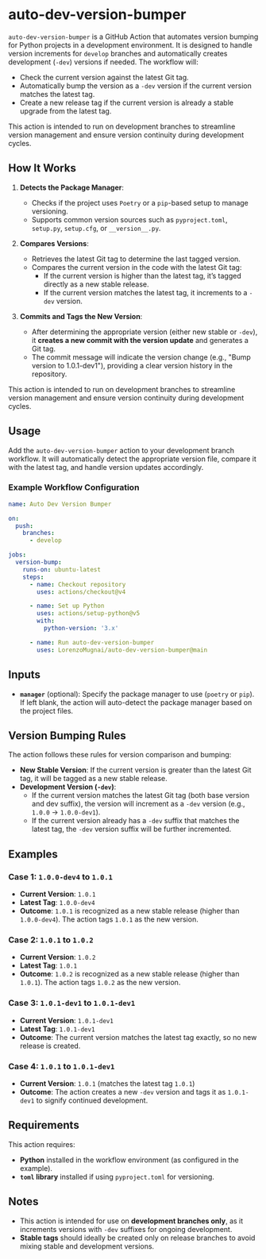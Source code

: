 # auto-dev-version-bumper

`auto-dev-version-bumper` is a GitHub Action that automates version bumping for Python projects in a development environment. It is designed to handle version increments for `develop` branches and automatically creates development (`-dev`) versions if needed. The workflow will:

- Check the current version against the latest Git tag.
- Automatically bump the version as a `-dev` version if the current version matches the latest tag.
- Create a new release tag if the current version is already a stable upgrade from the latest tag.

This action is intended to run on development branches to streamline version management and ensure version continuity during development cycles.

## How It Works

1. **Detects the Package Manager**:
   - Checks if the project uses `Poetry` or a `pip`-based setup to manage versioning.
   - Supports common version sources such as `pyproject.toml`, `setup.py`, `setup.cfg`, or `__version__.py`.

2. **Compares Versions**:
   - Retrieves the latest Git tag to determine the last tagged version.
   - Compares the current version in the code with the latest Git tag:
     - If the current version is higher than the latest tag, it’s tagged directly as a new stable release.
     - If the current version matches the latest tag, it increments to a `-dev` version.

3. **Commits and Tags the New Version**:
   - After determining the appropriate version (either new stable or `-dev`), it **creates a new commit with the version update** and generates a Git tag.
   - The commit message will indicate the version change (e.g., "Bump version to 1.0.1-dev1"), providing a clear version history in the repository.

This action is intended to run on development branches to streamline version management and ensure version continuity during development cycles.

## Usage

Add the `auto-dev-version-bumper` action to your development branch workflow. It will automatically detect the appropriate version file, compare it with the latest tag, and handle version updates accordingly.

### Example Workflow Configuration

```yaml
name: Auto Dev Version Bumper

on:
  push:
    branches:
      - develop

jobs:
  version-bump:
    runs-on: ubuntu-latest
    steps:
      - name: Checkout repository
        uses: actions/checkout@v4

      - name: Set up Python
        uses: actions/setup-python@v5
        with:
          python-version: '3.x'

      - name: Run auto-dev-version-bumper
        uses: LorenzoMugnai/auto-dev-version-bumper@main
```

## Inputs

- **`manager`** (optional): Specify the package manager to use (`poetry` or `pip`). If left blank, the action will auto-detect the package manager based on the project files.


## Version Bumping Rules

The action follows these rules for version comparison and bumping:

- **New Stable Version**: If the current version is greater than the latest Git tag, it will be tagged as a new stable release.
- **Development Version (`-dev`)**:
  - If the current version matches the latest Git tag (both base version and dev suffix), the version will increment as a `-dev` version (e.g., `1.0.0` → `1.0.0-dev1`).
  - If the current version already has a `-dev` suffix that matches the latest tag, the `-dev` version suffix will be further incremented.

## Examples

### Case 1: `1.0.0-dev4` to `1.0.1`

- **Current Version**: `1.0.1`
- **Latest Tag**: `1.0.0-dev4`
- **Outcome**: `1.0.1` is recognized as a new stable release (higher than `1.0.0-dev4`). The action tags `1.0.1` as the new version.

### Case 2: `1.0.1` to `1.0.2`

- **Current Version**: `1.0.2`
- **Latest Tag**: `1.0.1`
- **Outcome**: `1.0.2` is recognized as a new stable release (higher than `1.0.1`). The action tags `1.0.2` as the new version.

### Case 3: `1.0.1-dev1` to `1.0.1-dev1`

- **Current Version**: `1.0.1-dev1`
- **Latest Tag**: `1.0.1-dev1`
- **Outcome**: The current version matches the latest tag exactly, so no new release is created.

### Case 4: `1.0.1` to `1.0.1-dev1`

- **Current Version**: `1.0.1` (matches the latest tag `1.0.1`)
- **Outcome**: The action creates a new `-dev` version and tags it as `1.0.1-dev1` to signify continued development.

## Requirements

This action requires:

- **Python** installed in the workflow environment (as configured in the example).
- **`toml` library** installed if using `pyproject.toml` for versioning.

## Notes

- This action is intended for use on **development branches only**, as it increments versions with `-dev` suffixes for ongoing development.
- **Stable tags** should ideally be created only on release branches to avoid mixing stable and development versions.

